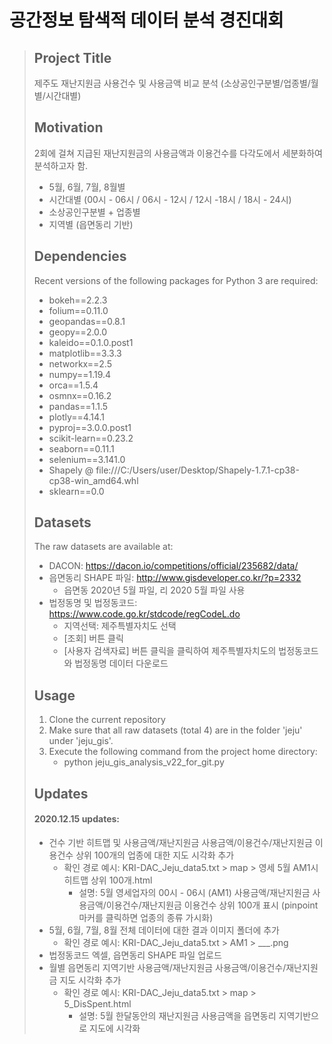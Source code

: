 # 공간정보 탐색적 데이터 분석 경진대회
> ## Project Title  
>
> 제주도 재난지원금 사용건수 및 사용금액 비교 분석 (소상공인구분별/업종별/월별/시간대별)
>
> ## Motivation 
>
> 2회에 걸쳐 지급된 재난지원금의 사용금액과 이용건수를 다각도에서 세분화하여 분석하고자 함.
>
> - 5월, 6월, 7월, 8월별 
> - 시간대별 (00시 - 06시 / 06시 - 12시 / 12시 -18시 / 18시 - 24시)
> - 소상공인구분별 + 업종별 
> - 지역별 (읍면동리 기반)
>
> ## Dependencies
>
> Recent versions of the following packages for Python 3 are required: 
>
> - bokeh==2.2.3
> - folium==0.11.0
> - geopandas==0.8.1
> - geopy==2.0.0
> - kaleido==0.1.0.post1
> - matplotlib==3.3.3
> - networkx==2.5
> - numpy==1.19.4
> - orca==1.5.4
> - osmnx==0.16.2
> - pandas==1.1.5
> - plotly==4.14.1
> - pyproj==3.0.0.post1
> - scikit-learn==0.23.2
> - seaborn==0.11.1
> - selenium==3.141.0
> - Shapely @ file:///C:/Users/user/Desktop/Shapely-1.7.1-cp38-cp38-win_amd64.whl
> - sklearn==0.0
>
> ## Datasets
>
> The raw datasets are available at: 
>
> - DACON: https://dacon.io/competitions/official/235682/data/
> - 읍면동리 SHAPE 파일: http://www.gisdeveloper.co.kr/?p=2332
>   - 읍면동 2020년 5월 파일, 리 2020 5월 파일 사용
> - 법정동명 및 법정동코드: https://www.code.go.kr/stdcode/regCodeL.do
>   - 지역선택: 제주특별자치도 선택
>   - [조회] 버튼 클릭
>   - [사용자 검색자료] 버튼 클릭을 클릭하여 제주특별자치도의 법정동코드와 법정동명 데이터 다운로드
>
> ## Usage
>
> 1. Clone the  current repository 
> 2. Make sure that all raw datasets (total 4) are in the folder 'jeju' under 'jeju_gis'.
> 3. Execute the following command from the project home directory: 
>    - python jeju_gis_analysis_v22_for_git.py
>
> ## Updates
>
> #### 2020.12.15 updates:
>
> - 건수 기반 히트맵 및 사용금액/재난지원금 사용금액/이용건수/재난지원금 이용건수 상위 100개의 업종에 대한 지도 시각화 추가 
>   - 확인 경로 예시: KRI-DAC_Jeju_data5.txt > map > 영세 5월 AM1시 히트맵 상위 100개.html
>     - 설명: 5월 영세업자의 00시 - 06시 (AM1) 사용금액/재난지원금 사용금액/이용건수/재난지원금 이용건수 상위 100개 표시 (pinpoint 마커를 클릭하면 업종의 종류 가시화)
> - 5월, 6월, 7월, 8월 전체 데이터에 대한 결과 이미지 폴더에 추가 
>   - 확인 경로 예시: KRI-DAC_Jeju_data5.txt > AM1 > ___.png 
> - 법정동코드 엑셀, 읍면동리 SHAPE 파일 업로드
> - 월별 읍면동리 지역기반 사용금액/재난지원금 사용금액/이용건수/재난지원금 지도 시각화 추가
>   - 확인 경로 예시: KRI-DAC_Jeju_data5.txt > map > 5_DisSpent.html
>     - 설명: 5월 한달동안의 재난지원금 사용금액을 읍면동리 지역기반으로 지도에 시각화



